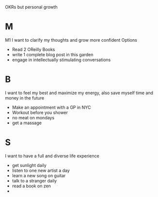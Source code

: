 OKRs but personal growth

# M
M1
I want to clarify my thoughts and grow more confident
Options
- Read 2 OReilly Books
- write 1 complete blog post in this garden
- engage in intellectually stimulating conversations

# B
I want to feel my best and maximize my energy, also save myself time and money in the future
- Make an appointment with a GP in NYC
- Workout before you shower
- no meat on mondays
- get a massage

# S
I want to have a full and diverse life experience
- get sunlight daily
- listen to one new artist a day
- learn a new song on guitar
- talk to a stranger daily
- read a book on zen
- 
